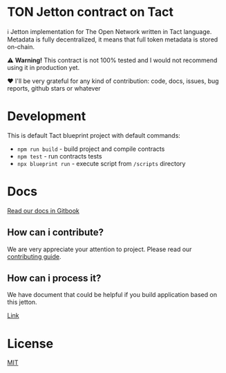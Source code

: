 # TON Jetton contract on Tact

ℹ️ Jetton implementation for The Open Network written in Tact language. Metadata is fully decentralized, it means that full token metadata is stored on-chain.

⚠️ <b>Warning!</b> This contract is not 100% tested and I would not recommend using it in production yet.

❤️ I'll be very grateful for any kind of contribution: code, docs, issues, bug reports, github stars or whatever

# Development

This is default Tact blueprint project with default commands:

-   `npm run build` - build project and compile contracts
-   `npm test` - run contracts tests
-   `npx blueprint run` - execute script from `/scripts` directory

# Docs

[Read our docs in Gitbook](https://docs.supadupa.space/jetton)

## How can i contribute?

We are very appreciate your attention to project. Please read our [contributing guide](docs/CONTRIBUTING.md).

## How can i process it?

We have document that could be helpful if you build application based on this jetton.

[Link](docs/PROCESSING.md)

# License

[MIT](https://opensource.org/license/mit)
